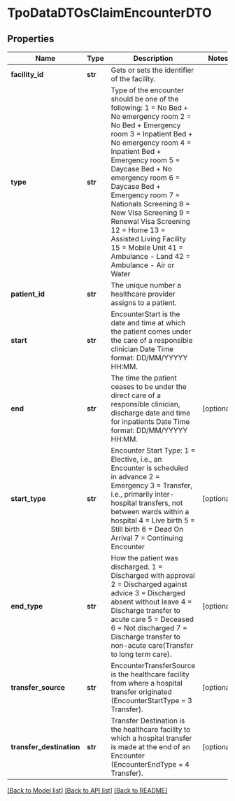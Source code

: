 # TpoDataDTOsClaimEncounterDTO

## Properties
Name | Type | Description | Notes
------------ | ------------- | ------------- | -------------
**facility_id** | **str** | Gets or sets the identifier of the facility. | 
**type** | **str** | Type of the encounter should be one of the following:    1 &#x3D; No Bed + No emergency room    2 &#x3D; No Bed + Emergency room    3 &#x3D; Inpatient Bed + No emergency room    4 &#x3D; Inpatient Bed + Emergency room    5 &#x3D; Daycase Bed + No emergency room    6 &#x3D; Daycase Bed + Emergency room    7 &#x3D; Nationals Screening    8 &#x3D; New Visa Screening    9 &#x3D; Renewal Visa Screening    12 &#x3D; Home    13 &#x3D; Assisted Living Facility    15 &#x3D; Mobile Unit    41 &#x3D; Ambulance - Land    42 &#x3D; Ambulance - Air or Water | 
**patient_id** | **str** | The unique number a healthcare provider assigns to a patient. | 
**start** | **str** | EncounterStart is the date and time at which the patient comes under the care of a responsible clinician             Date Time format: DD/MM/YYYYY HH:MM. | 
**end** | **str** | The time the patient ceases to be under the direct care of a responsible clinician, discharge date and time for inpatients              Date Time format: DD/MM/YYYYY HH:MM. | [optional] 
**start_type** | **str** | Encounter Start Type:    1 &#x3D; Elective, i.e., an Encounter is scheduled in advance   2 &#x3D; Emergency   3 &#x3D; Transfer, i.e., primarily inter-hospital transfers, not between wards within a hospital   4 &#x3D; Live birth   5 &#x3D; Still birth   6 &#x3D; Dead On Arrival   7 &#x3D; Continuing Encounter | [optional] 
**end_type** | **str** | How the patient was discharged.              1 &#x3D; Discharged with approval              2 &#x3D; Discharged against advice              3 &#x3D; Discharged absent without leave              4 &#x3D; Discharge transfer to acute care              5 &#x3D; Deceased              6 &#x3D; Not discharged              7 &#x3D; Discharge transfer to non-acute care(Transfer to long term care). | [optional] 
**transfer_source** | **str** | EncounterTransferSource is the healthcare facility from where a hospital transfer originated (EncounterStartType &#x3D; 3 Transfer). | [optional] 
**transfer_destination** | **str** | Transfer Destination is the healthcare facility to which a hospital transfer is made at the end of an Encounter (EncounterEndType &#x3D; 4 Transfer). | [optional] 

[[Back to Model list]](../README.md#documentation-for-models) [[Back to API list]](../README.md#documentation-for-api-endpoints) [[Back to README]](../README.md)

